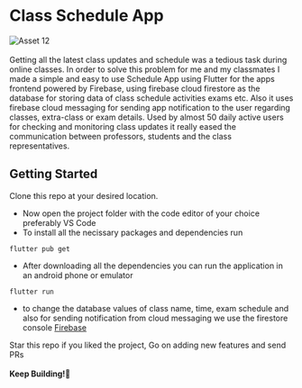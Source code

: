 # Class Schedule App

![Asset 12](https://user-images.githubusercontent.com/81508078/179844692-c4eb0cbf-1c6d-4fc4-8b18-11a0063e6c54.png)<br />
<br />
Getting all the latest class updates and schedule was a tedious task during online classes. In order to solve this problem for me and my classmates I made a simple and easy to use Schedule App using Flutter for the apps frontend powered by Firebase, using firebase cloud firestore as the database for storing data of class schedule activities exams etc. Also it uses firebase cloud messaging for sending app notification to the user regarding classes, extra-class or exam details. Used by almost 50 daily active users for checking and monitoring class updates it really eased the communication between professors, students and the class representatives.

## Getting Started

Clone this repo at your desired location. <br />
- Now open the project folder with the code editor of your choice preferably VS Code<br />
- To install all the necissary packages and dependencies run <br />
```
flutter pub get
```
- After downloading all the dependencies you can run the application in an android phone or emulator
```
flutter run
```
- to change the database values of class name, time, exam schedule and also for sending notification from cloud messaging we use the firestore console [Firebase](https://console.firebase.google.com/u/0/project/ceramicschedule-8791d)

Star this repo if you liked the project, Go on adding new features and send PRs<br />
<br />
**Keep Building!💙** 

